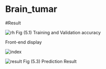 # Brain_tumar
#Result 



![rh](https://github.com/user-attachments/assets/c22b9743-b082-4d77-9d80-3842b1cc5e5b)
Fig (5.1) Training and Validation accuracy

Front-end display

![index](https://github.com/user-attachments/assets/564994da-de6d-4895-88b3-2ffd3b6bf964)
 

![result](https://github.com/user-attachments/assets/a38558de-4533-4440-98d4-af15a059b2b8)
Fig (5.3) Prediction Result






